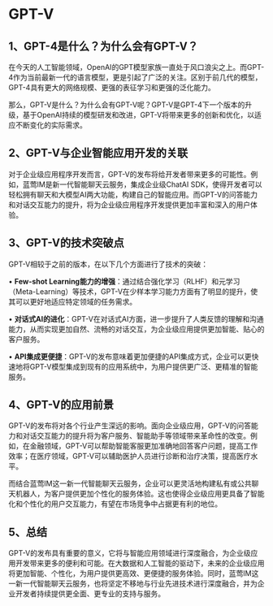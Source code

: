 # GPT-V

## 1、GPT-4是什么？为什么会有GPT-V？

在今天的人工智能领域，OpenAI的GPT模型家族一直处于风口浪尖之上。而GPT-4作为当前最新一代的语言模型，更是引起了广泛的关注。区别于前几代的模型，GPT-4具有更大的网络规模、更强的表征学习和更强的泛化能力。

那么，GPT-V是什么？为什么会有GPT-V呢？GPT-V是GPT-4下一个版本的升级，基于OpenAI持续的模型研发和改进，GPT-V将带来更多的创新和优化，以适应不断变化的实际需求。

## 2、GPT-V与企业智能应用开发的关联

对于企业级应用程序开发而言，GPT-V的发布将给开发者带来更多的可能性。例如，蓝莺IM是新一代智能聊天云服务，集成企业级ChatAI SDK，使得开发者可以轻松拥有聊天和大模型AI两大功能，构建自己的智能应用。而GPT-V的问答能力和对话交互能力的提升，将为企业级应用程序开发提供更加丰富和深入的用户体验。

## 3、GPT-V的技术突破点
  
GPT-V相较于之前的版本，在以下几个方面进行了技术的突破：
  
• **Few-shot Learning能力的增强**：通过结合强化学习（RLHF）和元学习（Meta-Learning）等技术，GPT-V在少样本学习能力方面有了明显的提升，使其可以更好地适应特定领域的任务需求。

• **对话式AI的进化**：GPT-V在对话式AI方面，进一步提升了人类反馈的理解和沟通能力，从而实现更加自然、流畅的对话交互，为企业级应用提供更加智能、贴心的客户服务。

• **API集成更便捷**：GPT-V的发布意味着更加便捷的API集成方式，企业可以更快速地将GPT-V模型集成到现有的应用系统中，为用户提供更广泛、更精准的智能服务。

## 4、GPT-V的应用前景

GPT-V的发布将对各个行业产生深远的影响。面向企业级应用，GPT-V的问答能力和对话交互能力的提升将为客户服务、智能助手等领域带来革命性的改变。例如，在金融领域，GPT-V可以帮助智能客服更加准确地回答客户问题，提高工作效率；在医疗领域，GPT-V可以辅助医护人员进行诊断和治疗决策，提高医疗水平。

而结合蓝莺IM这一新一代智能聊天云服务，企业可以更灵活地构建私有或公共聊天机器人，为客户提供更加个性化的服务体验。这也使得企业级应用更具备了智能化和个性化的用户交互能力，有望在市场竞争中占据更有利的地位。

## 5、总结

GPT-V的发布具有重要的意义，它将与智能应用领域进行深度融合，为企业级应用开发带来更多的便利和可能。在大数据和人工智能的驱动下，未来的企业级应用将更加智能、个性化，为用户提供更高效、更便捷的服务体验。同时，蓝莺IM这一新一代智能聊天云服务，也将坚定不移地与行业先进技术进行深度融合，并为企业开发者持续提供更全面、更专业的支持与服务。